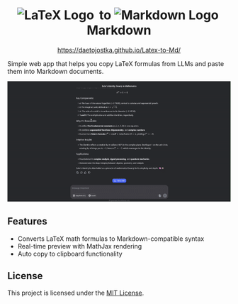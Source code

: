 <div align="center">
  <h1>
    <img src="https://upload.wikimedia.org/wikipedia/commons/9/92/LaTeX_logo.svg" width="80" height="35" alt="LaTeX Logo" class="logo-image" style="margin-right: 5px;">
    to
    <img src="https://upload.wikimedia.org/wikipedia/commons/4/48/Markdown-mark.svg" width="45" height="35" alt="Markdown Logo" class="logo-image" style="margin-right: 5px;">
    Markdown
  </h1>
</div>
<div align="center">
  <a href="https://daetojostka.github.io/Latex-to-Md/">
    https://daetojostka.github.io/Latex-to-Md/
  </a>
</div>


Simple web app that helps you copy LaTeX formulas from LLMs and paste them into Markdown documents.

![Demo](demo.gif)

## Features

- Converts LaTeX math formulas to Markdown-compatible syntax
- Real-time preview with MathJax rendering
- Auto copy to clipboard functionality

## License

This project is licensed under the [MIT License](LICENSE).
